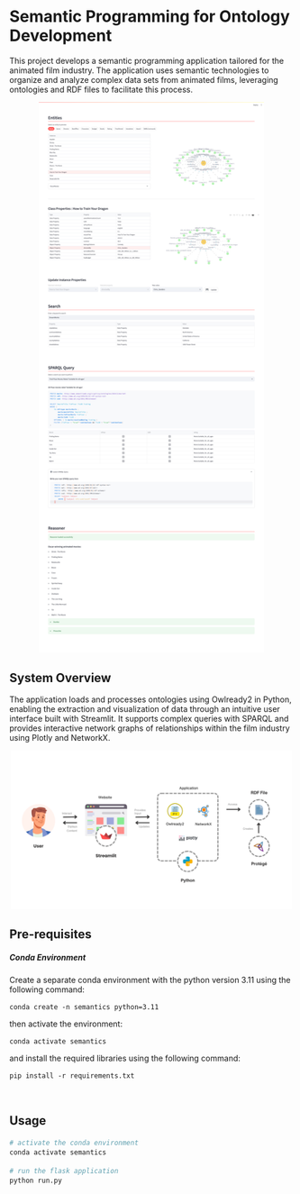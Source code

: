 # Semantic Programming for Ontology Development

This project develops a semantic programming application tailored for the animated film industry. The application uses semantic technologies to organize and analyze complex data sets from animated films, leveraging ontologies and RDF files to facilitate this process.

<div align=center>
 <img src="./assets/website.png" width=400 >
</div>


## System Overview

The application loads and processes ontologies using Owlready2 in Python, enabling the extraction and visualization of data through an intuitive user interface built with Streamlit. It supports complex queries with SPARQL and provides interactive network graphs of relationships within the film industry using Plotly and NetworkX.


<div align=center>
 <img src="./assets/system_architecture.png" width=500 >
</div>



## Pre-requisites

##### Conda Environment
Create a separate conda environment with the python version 3.11 using the following command:

```
conda create -n semantics python=3.11
```

then activate the environment:

```
conda activate semantics
```
 
and install the required libraries using the following command:

```
pip install -r requirements.txt
```
<br/>


## Usage


```bash
# activate the conda environment
conda activate semantics

# run the flask application
python run.py
```